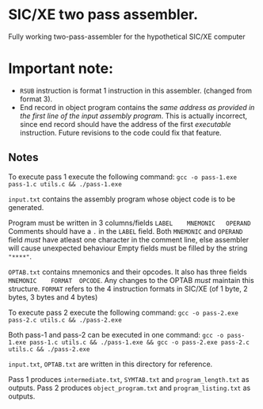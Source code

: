 # SIC/XE two pass assembler.

Fully working two-pass-assembler for the hypothetical SIC/XE computer

# Important note:

- `RSUB` instruction is format 1 instruction in this assembler. (changed from format 3).
- End record in object program contains the _same address as provided in the first line of the input assembly program_. This is actually incorrect, since end record should have the address of the first _executable_ instruction. Future revisions to the code could fix that feature.

## Notes

To execute pass 1 execute the following command:
`gcc -o pass-1.exe pass-1.c utils.c && ./pass-1.exe`

`input.txt` contains the assembly program whose object code is to be generated.

Program must be written in 3 columns/fields `LABEL    MNEMONIC   OPERAND`
Comments should have a `.` in the `LABEL` field. Both `MNEMONIC` and `OPERAND` field _must_ have atleast one character in the comment line, else assembler will cause unexpected behaviour
Empty fields must be filled by the string `"****"`.

`OPTAB.txt` contains mnemonics and their opcodes. It also has three fields `MNEMONIC    FORMAT  OPCODE`. Any changes to the OPTAB _must_ maintain this structure. `FORMAT` refers to the 4 instruction formats in SIC/XE (of 1 byte, 2 bytes, 3 bytes and 4 bytes)

To execute pass 2 execute the following command:
`gcc -o pass-2.exe pass-2.c utils.c && ./pass-2.exe`

Both pass-1 and pass-2 can be executed in one command:
`gcc -o pass-1.exe pass-1.c utils.c && ./pass-1.exe && gcc -o pass-2.exe pass-2.c utils.c && ./pass-2.exe`

`input.txt`, `OPTAB.txt` are written in this directory for reference.

Pass 1 produces `intermediate.txt`, `SYMTAB.txt` and `program_length.txt` as outputs.
Pass 2 produces `object_program.txt` and `program_listing.txt` as outputs.
